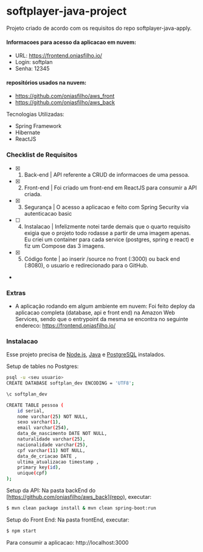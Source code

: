 # softplayer-java-project
Projeto criado de acordo com os requisitos do repo softplayer-java-apply.


#### Informacoes para acesso da aplicacao em nuvem:

- URL: https://frontend.oniasfilho.io/
- Login: softplan
- Senha: 12345
#### repositórios usados na nuvem:
 - https://github.com/oniasfilho/aws_front
 - https://github.com/oniasfilho/aws_back

Tecnologias Utilizadas:

  - Spring Framework
  - Hibernate
  - ReactJS


### Checklist de Requisitos

- [x] 1) Back-end | API referente a CRUD de informacoes de uma pessoa.
- [x] 2) Front-end | Foi criado um front-end em ReactJS para consumir a API criada.
- [x] 3) Segurança | O acesso a aplicacao e feito com Spring Security via autenticacao basic
- [ ] 4) Instalacao | Infelizmente notei tarde demais que o quarto requisito exigia que o projeto todo rodasse a partir de uma imagem apenas. Eu criei um container para cada service (postgres, spring e react) e fiz um Compose das 3 imagens.
- [x] 5) Código fonte | ao inserir /source no front (:3000) ou back end (:8080), o usuario e redirecionado para o GitHub.
-
### Extras

* A aplicação rodando em algum ambiente em nuvem:
 Foi feito deploy da aplicacao completa (database, api e front end) na Amazon Web Services, sendo que o entrypoint da mesma se encontra no seguinte endereco: https://frontend.oniasfilho.io/

### Instalacao

Esse projeto precisa de [Node.js](https://nodejs.org/), [Java](https://www.oracle.com/java/technologies/javase-jre8-downloads.html) e [PostgreSQL](https://www.postgresql.org/download/) instalados.

Setup de tables no Postgres:

```sh
psql -u <seu usuario>
CREATE DATABASE softplan_dev ENCODING = 'UTF8';

\c softplan_dev

CREATE TABLE pessoa (
	id serial,
	nome varchar(25) NOT NULL,
	sexo varchar(1),
	email varchar(254),
	data_de_nascimento DATE NOT NULL,
	naturalidade varchar(25),
	nacionalidade varchar(25),
	cpf varchar(11) NOT NULL,
	data_de_criacao DATE ,
	ultima_atualizacao timestamp ,
	primary key(id),
	unique(cpf)
);
```
Setup da API:
Na pasta backEnd do [https://github.com/oniasfilho/aws_back](repo), executar:

```sh
$ mvn clean package install & mvn clean spring-boot:run
```

Setup do Front End:
Na pasta frontEnd, executar:

```sh
$ npm start
```

Para consumir a aplicacao: http://localhost:3000
